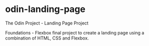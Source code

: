 # odin-landing-page
The Odin Project - Landing Page Project

Foundations - Flexbox final project to create a landing page using a combination of HTML, CSS and Flexbox.